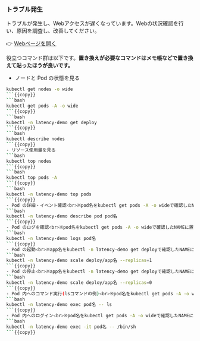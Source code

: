 ### トラブル発生
トラブルが発生し、Webアクセスが遅くなっています。Webの状況確認を行い、原因を調査し、改善してください。

👉 [Webページを開く]({{TRAFFIC_HOST1_30081}})

役立つコマンド群は以下です。**置き換えが必要なコマンドはメモ帳などで置き換えて貼ったほうが良いです。**

- ノードと Pod の状態を見る
```bash
kubectl get nodes -o wide
```{{copy}}
```bash
kubectl get pods -A -o wide
```{{copy}}
```bash
kubectl -n latency-demo get deploy
```{{copy}}
```bash
kubectl describe nodes
```{{copy}}
- リソース使用量を見る
```bash
kubectl top nodes
```{{copy}}
```bash
kubectl top pods -A
```{{copy}}
```bash
kubectl -n latency-demo top pods
```{{copy}}
- Pod の詳細・イベント確認<br>※pod名をkubectl get pods -A -o wideで確認したNAMEに置き換え
```bash
kubectl -n latency-demo describe pod pod名
```{{copy}}
- Pod のログを確認<br>※pod名をkubectl get pods -A -o wideで確認したNAMEに置き換え
```bash
kubectl -n latency-demo logs pod名
```{{copy}}
- Pod の起動<br>※app名をkubectl -n latency-demo get deployで確認したNAMEに置き換え
```bash
kubectl -n latency-demo scale deploy/app名 --replicas=1
```{{copy}}
- Pod の停止<br>※app名をkubectl -n latency-demo get deployで確認したNAMEに置き換え
```bash
kubectl -n latency-demo scale deploy/app名 --replicas=0
```{{copy}}
- Pod 内へのコマンド実行(lsコマンドの例)<br>※pod名をkubectl get pods -A -o wideで確認したNAMEに置き換え
```bash
kubectl -n latency-demo exec pod名 -- ls
```{{copy}}
- Pod 内へのログイン<br>※pod名をkubectl get pods -A -o wideで確認したNAMEに置き換え
```bash
kubectl -n latency-demo exec -it pod名 -- /bin/sh
```{{copy}}